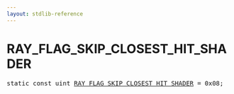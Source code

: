 ```yaml
---
layout: stdlib-reference
---
```


# RAY_FLAG_SKIP_CLOSEST_HIT_SHADER

<pre>
<span class='code_keyword'>static</span> <span class='code_keyword'>const</span> <span class="code_keyword">uint</span> <a href="/stdlib-reference/global-decls/RAY_FLAG_SKIP_CLOSEST_HIT_SHADER">RAY_FLAG_SKIP_CLOSEST_HIT_SHADER</a> = 0x08;
</pre>


